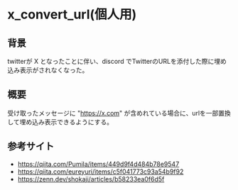 # x_convert_url(個人用)

## 背景

twitterが X となったことに伴い、discord でTwitterのURLを添付した際に埋め込み表示がされなくなった。

## 概要

受け取ったメッセージに "https://x.com" が含めれている場合に、urlを一部置換して埋め込み表示できるようにする。

## 参考サイト

* https://qiita.com/Pumila/items/449d9f4d484b78e9547
* https://qiita.com/eureyuri/items/c5f041773c93a54b9f92
* https://zenn.dev/shokaji/articles/b58233ea0f6d5f